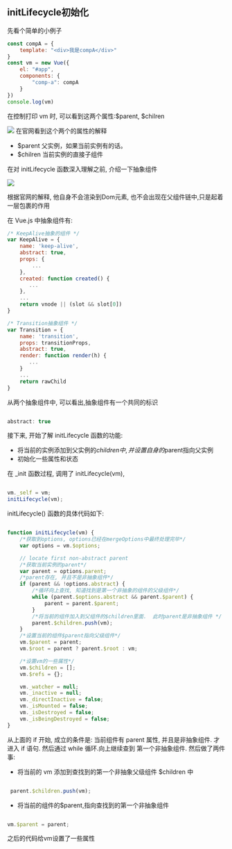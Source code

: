 ## initLifecycle初始化

先看个简单的小例子
```javascript
const compA = {
    template: "<div>我是compA</div>"
}
const vm = new Vue({
    el: "#app",
    components: {
        "comp-a": compA
    }
})
console.log(vm)
```
在控制打印 vm 时, 可以看到这两个属性:$parent, $chilren

![](/images/vue/6.vue.jpg)
在官网看到这个两个的属性的解释
- $parent   父实例，如果当前实例有的话。
- $chilren  当前实例的直接子组件

在对 initLifecycle 函数深入理解之前, 介绍一下抽象组件

![](/images/vue/7.vue.jpg)

根据官网的解释, 他自身不会渲染到Dom元素, 也不会出现在父组件链中,只是起着一层包裹的作用

在 Vue.js 中抽象组件有:
```javascript
/* KeepAlive抽象的组件 */
var KeepAlive = {
    name: 'keep-alive',
    abstract: true,
    props: {
        ...
    },
    created: function created() {
       ...
    },
    ...
    return vnode || (slot && slot[0])
}

/* Transition抽象组件 */
var Transition = {
    name: 'transition',
    props: transitionProps,
    abstract: true,
    render: function render(h) {
       ...
    }
    ...
    return rawChild
}
```
从两个抽象组件中, 可以看出,抽象组件有一个共同的标识

```javascript

abstract: true
```

接下来, 开始了解 initLifecycle 函数的功能:
- 将当前的实例添加到父实例的$children中, 并设置自身的$parent指向父实例
- 初始化一些属性和状态

在 _init 函数过程, 调用了 initLifecycle(vm),
```javascript

vm._self = vm;
initLifecycle(vm);
```
initLifecycle() 函数的具体代码如下:

```javascript

function initLifecycle(vm) {
    /*获取到options, options已经在mergeOptions中最终处理完毕*/
    var options = vm.$options;

    // locate first non-abstract parent
    /*获取当前实例的parent*/
    var parent = options.parent;
    /*parent存在, 并且不是非抽象组件*/
    if (parent && !options.abstract) {
        /*循环向上查找, 知道找到是第一个非抽象的组件的父级组件*/
        while (parent.$options.abstract && parent.$parent) {
            parent = parent.$parent;
        }
        /*将当前的组件加入到父组件的$children里面.  此时parent是非抽象组件 */
        parent.$children.push(vm);
    }
    /*设置当前的组件$parent指向父级组件*/
    vm.$parent = parent;
    vm.$root = parent ? parent.$root : vm;

    /*设置vm的一些属性*/
    vm.$children = [];
    vm.$refs = {};

    vm._watcher = null;
    vm._inactive = null;
    vm._directInactive = false;
    vm._isMounted = false;
    vm._isDestroyed = false;
    vm._isBeingDestroyed = false;
}
```
从上面的 if 开始, 成立的条件是: 当前组件有 parent 属性, 并且是非抽象组件. 才进入 if 语句.
然后通过 while 循环.向上继续查到 第一个非抽象组件. 然后做了两件事:
- 将当前的 vm 添加到查找到的第一个非抽象父级组件 $children 中

```javascript

 parent.$children.push(vm);
```
- 将当前的组件的$parent,指向查找到的第一个非抽象组件

```javascript

vm.$parent = parent;
```

之后的代码给vm设置了一些属性



